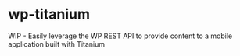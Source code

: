 # wp-titanium
WIP - Easily leverage the WP REST API to provide content to a mobile application built with Titanium
